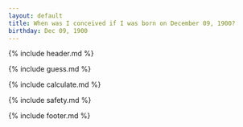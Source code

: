 ```yaml
---
layout: default
title: When was I conceived if I was born on December 09, 1900?
birthday: Dec 09, 1900
---
```


{% include header.md %}

{% include guess.md %}

{% include calculate.md %}

{% include safety.md %}

{% include footer.md %}



